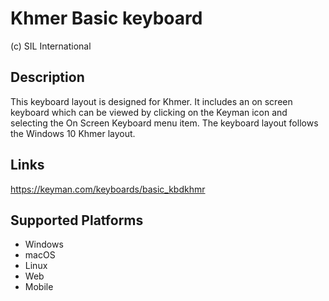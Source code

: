 Khmer Basic keyboard
==============

(c) SIL International

Description
-----------

This keyboard layout is designed for Khmer.  It includes an on screen keyboard which can be viewed 
by clicking on the Keyman icon and selecting the On Screen Keyboard menu item. The keyboard layout 
follows the Windows 10 Khmer layout.

Links
-----
https://keyman.com/keyboards/basic_kbdkhmr

Supported Platforms
-------------------
 * Windows
 * macOS
 * Linux
 * Web
 * Mobile
